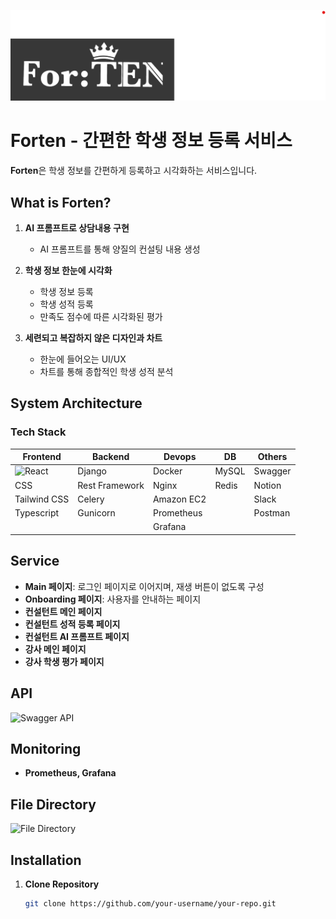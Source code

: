![Forten 이미지](forten%20이미지.png)
# Forten - 간편한 학생 정보 등록 서비스

**Forten**은 학생 정보를 간편하게 등록하고 시각화하는 서비스입니다.

## What is Forten?

1. **AI 프롬프트로 상담내용 구현**
   - AI 프롬프트를 통해 양질의 컨설팅 내용 생성

2. **학생 정보 한눈에 시각화**
   - 학생 정보 등록
   - 학생 성적 등록
   - 만족도 점수에 따른 시각화된 평가

3. **세련되고 복잡하지 않은 디자인과 차트**
   - 한눈에 들어오는 UI/UX
   - 차트를 통해 종합적인 학생 성적 분석

## System Architecture

### Tech Stack

| Frontend                                                                                  | Backend                 | Devops                  | DB     | Others    |
| ----------------------------------------------------------------------------------------- | ----------------------- | ----------------------- | ------ | --------- |
| ![React](https://img.shields.io/badge/react-444444?style=for-the-badge&logo=react)        | Django                  | Docker                  | MySQL  | Swagger   |
| CSS                                                                                       | Rest Framework          | Nginx                   | Redis  | Notion    |
| Tailwind CSS                                                                              | Celery                  | Amazon EC2              |        | Slack     |
| Typescript                                                                                | Gunicorn                | Prometheus              |        | Postman   |
|                                                                                           |                         | Grafana                 |        |           |

## Service

- **Main 페이지**: 로그인 페이지로 이어지며, 재생 버튼이 없도록 구성
- **Onboarding 페이지**: 사용자를 안내하는 페이지
- **컨설턴트 메인 페이지**
- **컨설턴트 성적 등록 페이지**
- **컨설턴트 AI 프롬프트 페이지**
- **강사 메인 페이지**
- **강사 학생 평가 페이지**

## API

![Swagger API](url/to/swagger-image)

## Monitoring

- **Prometheus, Grafana**

## File Directory

![File Directory](url/to/file-directory-image)

## Installation

1. **Clone Repository**
   ```bash
   git clone https://github.com/your-username/your-repo.git
